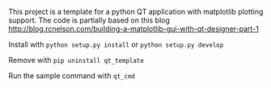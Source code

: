 This project is a template for a python QT application with matplotlib plotting support. The code is partially based on
this blog http://blog.rcnelson.com/building-a-matplotlib-gui-with-qt-designer-part-1


Install with `python setup.py install` or `python setup.py develop`

Remove with `pip uninstall qt_template`

Run the sample command with `qt_cmd`
